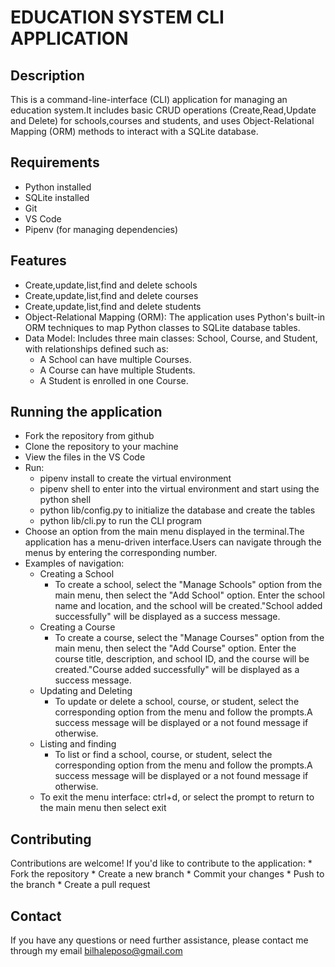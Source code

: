 # EDUCATION SYSTEM CLI APPLICATION
## Description
This is a command-line-interface (CLI) application for managing an education system.It includes basic CRUD operations (Create,Read,Update and Delete) for schools,courses and students, and uses Object-Relational Mapping (ORM) methods to interact with a SQLite database.
## Requirements
* Python installed
* SQLite installed
* Git
* VS Code 
* Pipenv (for managing dependencies)
## Features
* Create,update,list,find and delete schools
* Create,update,list,find and delete courses
* Create,update,list,find and delete students 
* Object-Relational Mapping (ORM): The application uses Python's built-in ORM techniques to map Python classes to SQLite database tables.
* Data Model: Includes three main classes: School, Course, and Student, with relationships defined such as:
     - A School can have multiple Courses.
     - A Course can have multiple Students.
     - A Student is enrolled in one Course.

## Running the application
* Fork the repository from github
* Clone the repository to your machine
* View the files in the VS Code
* Run:
    * pipenv install to create the virtual environment
    * pipenv shell to enter into the virtual environment and start using the python shell
    * python lib/config.py to initialize the database and create the tables
    * python lib/cli.py to run the CLI program
* Choose an option from the main menu displayed in the terminal.The application has a menu-driven interface.Users can navigate through the menus by entering the corresponding number.
* Examples of navigation:
    - Creating a School
      - To create a school, select the "Manage Schools" option from the main menu, then select the "Add School" option. Enter the school name and location, and the school will be created."School added successfully" will be displayed as a success message.
    - Creating a Course
       - To create a course, select the "Manage Courses" option from the main menu, then select the "Add Course" option. Enter the course title, description, and school ID, and the course will be created."Course added successfully" will be displayed as a success message.
    - Updating and Deleting
       - To update or delete a school, course, or student, select the corresponding option from the menu and follow the prompts.A success message will be displayed or a not found message if otherwise.
    - Listing and finding
       - To list or find a school, course, or student, select the corresponding option from the menu and follow the prompts.A success message will be displayed or a not found message if otherwise. 
    - To exit the menu interface: ctrl+d, or select the prompt to return to the main menu then select exit
## Contributing
Contributions are welcome! If you'd like to contribute to the application:
    * Fork the repository 
    * Create a new branch
    * Commit your changes
    * Push to the branch
    * Create a pull request
## Contact
If you have any questions or need further assistance, please contact me through my email bilhaleposo@gmail.com



